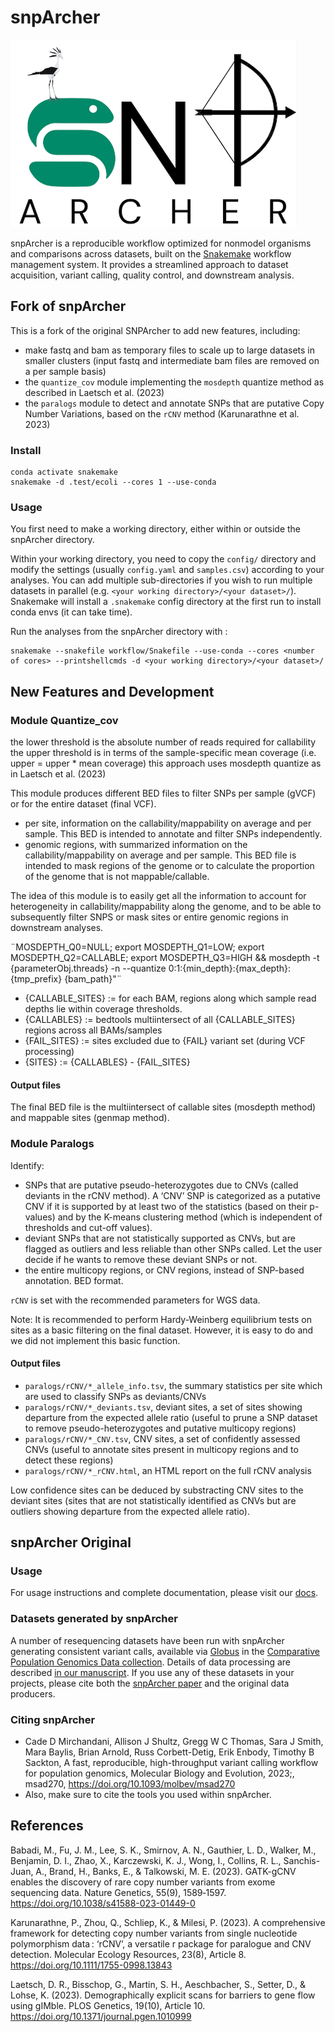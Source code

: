 # snpArcher

<img src="./docs/img/logo.png" alt="snpArcher logo" height="300"/>


snpArcher is a reproducible workflow optimized for nonmodel organisms and comparisons across datasets, built on the [Snakemake](https://snakemake.readthedocs.io/en/stable/index.html#) workflow management system. It provides a streamlined approach to dataset acquisition, variant calling, quality control, and downstream analysis.


## Fork of snpArcher

This is a fork of the original SNPArcher to add new features, including:
* make fastq and bam as temporary files to scale up to large datasets in smaller clusters (input fastq and intermediate bam files are removed on a per sample basis)
* the `quantize_cov` module implementing the `mosdepth` quantize method as described in Laetsch et al. (2023)
* the `paralogs` module to detect and annotate SNPs that are putative Copy Number Variations, based on the `rCNV` method (Karunarathne et al. 2023)


### Install

```
conda activate snakemake
snakemake -d .test/ecoli --cores 1 --use-conda
```

### Usage

You first need to make a working directory, either within or outside the snpArcher directory.

Within your working directory, you need to copy the `config/` directory and modify the settings (usually `config.yaml` and `samples.csv`) according to your analyses. You can add multiple sub-directories if you wish to run multiple datasets in parallel (e.g. `<your working directory>/<your dataset>/`). Snakemake will install a `.snakemake` config directory at the first run to install conda envs (it can take time).

Run the analyses from the snpArcher directory with :

```
snakemake --snakefile workflow/Snakefile --use-conda --cores <number of cores> --printshellcmds -d <your working directory>/<your dataset>/
```



## New Features and Development


### Module Quantize_cov



the lower threshold is the absolute number of reads required for callability
the upper threshold is in terms of the sample-specific mean coverage (i.e. upper = upper * mean coverage)
this approach uses mosdepth quantize as in Laetsch et al. (2023)


This module produces different BED files to filter SNPs per sample (gVCF) or for the entire dataset (final VCF).
- per site, information on the callability/mappability on average and per sample. This BED is intended to annotate and filter SNPs independently.
- genomic regions, with summarized information on the callability/mappability on average and per sample. This BED file is intended to mask regions of the genome or to calculate the proportion of the genome that is not mappable/callable.


The idea of this module is to easily get all the information to account for heterogeneity in callability/mappability along the genome, and to be able to subsequently filter SNPS or mask sites or entire genomic regions in downstream analyses.



¨MOSDEPTH_Q0=NULL; export MOSDEPTH_Q1=LOW; export MOSDEPTH_Q2=CALLABLE; export MOSDEPTH_Q3=HIGH && mosdepth -t {parameterObj.threads} -n --quantize 0:1:{min_depth}:{max_depth}: {tmp_prefix} {bam_path}"¨

- {CALLABLE_SITES}   := for each BAM, regions along which sample read depths lie within coverage thresholds.
- {CALLABLES}        := bedtools multiintersect of all {CALLABLE_SITES} regions across all BAMs/samples
- {FAIL_SITES}       := sites excluded due to {FAIL} variant set (during VCF processing)
- {SITES}            := {CALLABLES} - {FAIL_SITES}


#### Output files

The final BED file is the multiintersect of callable sites (mosdepth method) and mappable sites (genmap method).


### Module Paralogs


Identify:
- SNPs that are putative pseudo-heterozygotes due to CNVs (called deviants in the rCNV method). A ‘CNV’ SNP is categorized as a putative CNV if it is supported by at least two of the statistics (based on their p-values) and by the K-means clustering method (which is independent of thresholds and cut-off values).
- deviant SNPs that are not statistically supported as CNVs, but are flagged as outliers and less reliable than other SNPs called. Let the user decide if he wants to remove these deviant SNPs or not.
- the entire multicopy regions, or CNV regions, instead of SNP-based annotation. BED format.


`rCNV` is set with the recommended parameters for WGS data.



Note:
It is recommended to perform Hardy-Weinberg equilibrium tests on sites as a basic filtering on the final dataset. However, it is easy to do and we did not implement this basic function.


#### Output files

* `paralogs/rCNV/*_allele_info.tsv`, the summary statistics per site which are used to classify SNPs as deviants/CNVs
* `paralogs/rCNV/*_deviants.tsv`, deviant sites, a set of sites showing departure from the expected allele ratio (useful to prune a SNP dataset to remove pseudo-heterozygotes and putative multicopy regions)
* `paralogs/rCNV/*_CNV.tsv`, CNV sites, a set of confidently assessed CNVs (useful to annotate sites present in multicopy regions and to detect these regions)
* `paralogs/rCNV/*_rCNV.html`, an HTML report on the full rCNV analysis


Low confidence sites can be deduced by substracting CNV sites to the deviant sites (sites that are not statistically identified as CNVs but are outliers showing departure from the expected allele ratio).



## snpArcher Original

### Usage
For usage instructions and complete documentation, please visit our [docs](https://snparcher.readthedocs.io/en/latest/).

### Datasets generated by snpArcher
A number of resequencing datasets have been run with snpArcher generating consistent variant calls, available via [Globus](https://www.globus.org/) in the [Comparative Population Genomics Data collection](https://app.globus.org/file-manager?origin_id=a6580c44-09fd-11ee-be16-195c41bc0be4&origin_path=%2F). Details of data processing are described [in our manuscript](https://www.biorxiv.org/content/10.1101/2023.06.22.546168v1). If you use any of these datasets in your projects, please cite both the [snpArcher paper](https://www.biorxiv.org/content/10.1101/2023.06.22.546168v1) and the original data producers.

### Citing snpArcher
- Cade D Mirchandani, Allison J Shultz, Gregg W C Thomas, Sara J Smith, Mara Baylis, Brian Arnold, Russ Corbett-Detig, Erik Enbody, Timothy B Sackton, A fast, reproducible, high-throughput variant calling workflow for population genomics, Molecular Biology and Evolution, 2023;, msad270, https://doi.org/10.1093/molbev/msad270
- Also, make sure to cite the tools you used within snpArcher.




## References

Babadi, M., Fu, J. M., Lee, S. K., Smirnov, A. N., Gauthier, L. D., Walker, M., Benjamin, D. I., Zhao, X., Karczewski, K. J., Wong, I., Collins, R. L., Sanchis-Juan, A., Brand, H., Banks, E., & Talkowski, M. E. (2023). GATK-gCNV enables the discovery of rare copy number variants from exome sequencing data. Nature Genetics, 55(9), 1589‑1597. https://doi.org/10.1038/s41588-023-01449-0


Karunarathne, P., Zhou, Q., Schliep, K., & Milesi, P. (2023). A comprehensive framework for detecting copy number variants from single nucleotide polymorphism data : ‘rCNV’, a versatile r package for paralogue and CNV detection. Molecular Ecology Resources, 23(8), Article 8. https://doi.org/10.1111/1755-0998.13843


Laetsch, D. R., Bisschop, G., Martin, S. H., Aeschbacher, S., Setter, D., & Lohse, K. (2023). Demographically explicit scans for barriers to gene flow using gIMble. PLOS Genetics, 19(10), Article 10. https://doi.org/10.1371/journal.pgen.1010999

